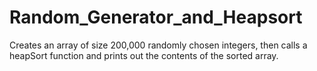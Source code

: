 # Random_Generator_and_Heapsort
Creates an array of size 200,000 randomly chosen integers, then calls a heapSort function and prints out the contents of the sorted array.
